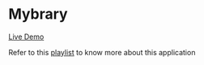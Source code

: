 # Mybrary

[Live Demo](http://my-lab01.herokuapp.com/)

Refer to this [playlist](https://www.youtube.com/playlist?list=PLZlA0Gpn_vH8jbFkBjOuFjhxANC63OmXM) to know more about this application
